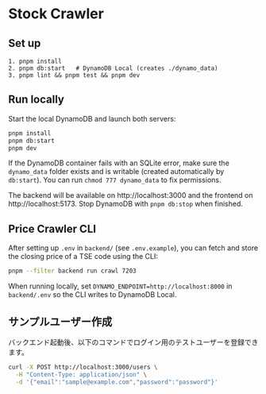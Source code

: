 # Stock Crawler

## Set up

```
1. pnpm install
2. pnpm db:start   # DynamoDB Local (creates ./dynamo_data)
3. pnpm lint && pnpm test && pnpm dev
```

## Run locally

Start the local DynamoDB and launch both servers:

```bash
pnpm install
pnpm db:start
pnpm dev
```

If the DynamoDB container fails with an SQLite error, make sure the
`dynamo_data` folder exists and is writable (created automatically by
`db:start`). You can run `chmod 777 dynamo_data` to fix permissions.

The backend will be available on http://localhost:3000 and the frontend on http://localhost:5173.
Stop DynamoDB with `pnpm db:stop` when finished.

## Price Crawler CLI

After setting up `.env` in `backend/` (see `.env.example`), you can fetch and
store the closing price of a TSE code using the CLI:

```bash
pnpm --filter backend run crawl 7203
```

When running locally, set `DYNAMO_ENDPOINT=http://localhost:8000` in
`backend/.env` so the CLI writes to DynamoDB Local.

## サンプルユーザー作成

バックエンド起動後、以下のコマンドでログイン用のテストユーザーを登録できます。

```bash
curl -X POST http://localhost:3000/users \
  -H "Content-Type: application/json" \
  -d '{"email":"sample@example.com","password":"password"}'
```
